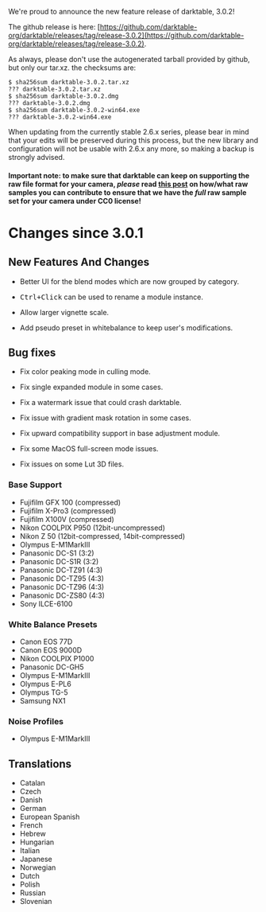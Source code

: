 We're proud to announce the new feature release of darktable, 3.0.2!

The github release is here: [https://github.com/darktable-org/darktable/releases/tag/release-3.0.2](https://github.com/darktable-org/darktable/releases/tag/release-3.0.2).

As always, please don't use the autogenerated tarball provided by
github, but only our tar.xz. the checksums are:

```
$ sha256sum darktable-3.0.2.tar.xz
??? darktable-3.0.2.tar.xz
$ sha256sum darktable-3.0.2.dmg
??? darktable-3.0.2.dmg
$ sha256sum darktable-3.0.2-win64.exe
??? darktable-3.0.2-win64.exe
```

When updating from the currently stable 2.6.x series, please bear in
mind that your edits will be preserved during this process, but the new
library and configuration will not be usable with 2.6.x any more, so
making a backup is strongly advised.

#### Important note: to make sure that darktable can keep on supporting the raw file format for your camera, *please* read [this post](https://discuss.pixls.us/t/raw-samples-wanted/5420?u=lebedevri) on how/what raw samples you can contribute to ensure that we have the *full* raw sample set for your camera under CC0 license!

# Changes since 3.0.1

## New Features And Changes

- Better UI for the blend modes which are now grouped by category.

- <kbd>Ctrl+Click</kbd> can be used to rename a module instance.

- Allow larger vignette scale.

- Add pseudo preset in whitebalance to keep user's modifications.

## Bug fixes

- Fix color peaking mode in culling mode.

- Fix single expanded module in some cases.

- Fix a watermark issue that could crash darktable.

- Fix issue with gradient mask rotation in some cases.

- Fix upward compatibility support in base adjustment module.

- Fix some MacOS full-screen mode issues.

- Fix issues on some Lut 3D files.

### Base Support

- Fujifilm GFX 100 (compressed)
- Fujifilm X-Pro3 (compressed)
- Fujifilm X100V (compressed)
- Nikon COOLPIX P950 (12bit-uncompressed)
- Nikon Z 50 (12bit-compressed, 14bit-compressed)
- Olympus E-M1MarkIII
- Panasonic DC-S1 (3:2)
- Panasonic DC-S1R (3:2)
- Panasonic DC-TZ91 (4:3)
- Panasonic DC-TZ95 (4:3)
- Panasonic DC-TZ96 (4:3)
- Panasonic DC-ZS80 (4:3)
- Sony ILCE-6100

### White Balance Presets

- Canon EOS 77D
- Canon EOS 9000D
- Nikon COOLPIX P1000
- Panasonic DC-GH5
- Olympus E-M1MarkIII
- Olympus E-PL6
- Olympus TG-5
- Samsung NX1

### Noise Profiles

- Olympus E-M1MarkIII

## Translations

- Catalan
- Czech
- Danish
- German
- European Spanish
- French
- Hebrew
- Hungarian
- Italian
- Japanese
- Norwegian
- Dutch
- Polish
- Russian
- Slovenian
